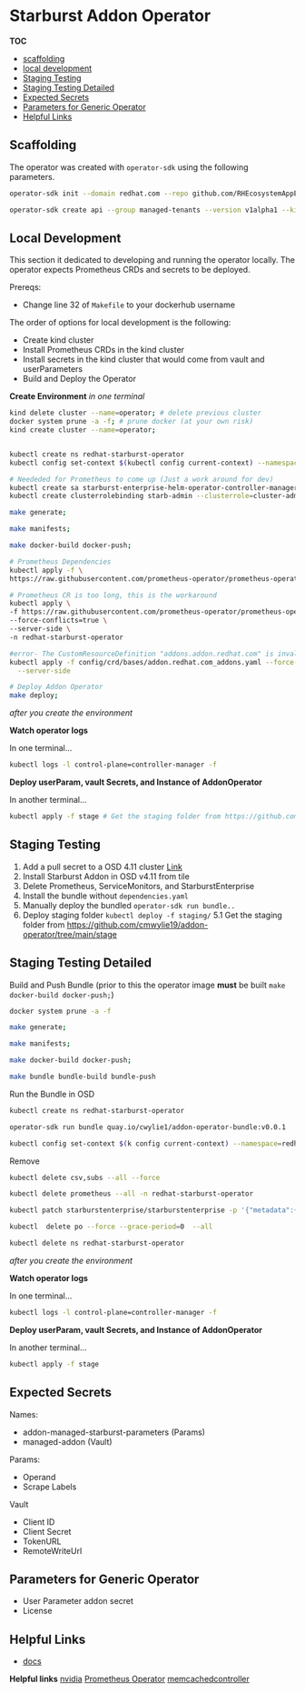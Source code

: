 # Starburst Addon Operator

**TOC**
- [scaffolding](#scaffolding)
- [local development](#local-development)
- [Staging Testing](#staging-testing)
- [Staging Testing Detailed](#staging-testing-detailed)
- [Expected Secrets](#expected-secrets)
- [Parameters for Generic Operator](#parameters-for-generic-operator)
- [Helpful Links](#helpful-links)

## Scaffolding

The operator was created with `operator-sdk` using the following parameters.  

```bash
operator-sdk init --domain redhat.com --repo github.com/RHEcosystemAppEng/starburstaddon-operator 

operator-sdk create api --group managed-tenants --version v1alpha1 --kind StarburstAddon --resource --controller
```

## Local Development

This section it dedicated to developing and running the operator locally. The operator expects Prometheus CRDs and secrets to be deployed.  

Prereqs:
- Change line 32 of `Makefile` to your dockerhub username

The order of options for local development is the following:
- Create kind cluster
- Install Prometheus CRDs in the kind cluster
- Install secrets in the kind cluster that would come from vault and userParameters
- Build and Deploy the Operator


**Create Environment**
_in one terminal_
```bash
kind delete cluster --name=operator; # delete previous cluster
docker system prune -a -f; # prune docker (at your own risk)
kind create cluster --name=operator; 


kubectl create ns redhat-starburst-operator
kubectl config set-context $(kubectl config current-context) --namespace=redhat-starburst-operator

# Neededed for Prometheus to come up (Just a work around for dev)
kubectl create sa starburst-enterprise-helm-operator-controller-manager
kubectl create clusterrolebinding starb-admin --clusterrole=cluster-admin --serviceaccount=addon-operator-system:starburst-enterprise-helm-operator-controller-manager

make generate;

make manifests;

make docker-build docker-push;

# Prometheus Dependencies
kubectl apply -f \
https://raw.githubusercontent.com/prometheus-operator/prometheus-operator/main/bundle.yaml -n redhat-starburst-operator

# Prometheus CR is too long, this is the workaround
kubectl apply \
-f https://raw.githubusercontent.com/prometheus-operator/prometheus-operator/v0.52.0/example/prometheus-operator-crd/monitoring.coreos.com_prometheuses.yaml \
--force-conflicts=true \
--server-side \
-n redhat-starburst-operator

#error- The CustomResourceDefinition "addons.addon.redhat.com" is invalid: metadata.annotations: Too long: must have at most 262144 bytes 
kubectl apply -f config/crd/bases/addon.redhat.com_addons.yaml --force-conflicts=true \
  --server-side

# Deploy Addon Operator
make deploy;


```


_after you create the environment_

**Watch operator logs**
   
In one terminal...   

```bash
kubectl logs -l control-plane=controller-manager -f
```

**Deploy userParam, vault Secrets, and Instance of AddonOperator**

In another terminal...

```bash
kubectl apply -f stage # Get the staging folder from https://github.com/cmwylie19/addon-operator/tree/main/stage
```
## Staging Testing

1. Add a pull secret to a OSD 4.11 cluster [Link](https://marketplace.redhat.com/api-security/en-us/login/landing)
2. Install Starburst Addon in OSD v4.11 from tile
3. Delete Prometheus, ServiceMonitors, and StarburstEnterprise
4. Install the bundle without `dependencies.yaml`
5. Manually deploy the bundled `operator-sdk run bundle..`
5. Deploy staging folder `kubectl deploy -f staging/` 
  5.1 Get the staging folder from https://github.com/cmwylie19/addon-operator/tree/main/stage

## Staging Testing Detailed

Build and Push Bundle (prior to this the operator image **must** be built `make docker-build docker-push;`)

```bash
docker system prune -a -f 

make generate;

make manifests;

make docker-build docker-push;

make bundle bundle-build bundle-push 
```

Run the Bundle in OSD

```bash
kubectl create ns redhat-starburst-operator

operator-sdk run bundle quay.io/cwylie1/addon-operator-bundle:v0.0.1

kubectl config set-context $(k config current-context) --namespace=redhat-starburst-operator
```

Remove 

```bash
kubectl delete csv,subs --all --force 

kubectl delete prometheus --all -n redhat-starburst-operator

kubectl patch starburstenterprise/starburstenterprise -p '{"metadata":{"finalizers":[]}}' -n redhat-starburst-operator --type=merge

kubectl  delete po --force --grace-period=0  --all

kubectl delete ns redhat-starburst-operator
```



_after you create the environment_

**Watch operator logs**
   
In one terminal...   

```bash
kubectl logs -l control-plane=controller-manager -f
```

**Deploy userParam, vault Secrets, and Instance of AddonOperator**

In another terminal...

```bash
kubectl apply -f stage
```

## Expected Secrets
Names:
- addon-managed-starburst-parameters (Params)
- managed-addon (Vault)

Params:
- Operand
- Scrape Labels

Vault
- Client ID
- Client Secret
- TokenURL
- RemoteWriteUrl

## Parameters for Generic Operator

- User Parameter addon secret
- License 


## Helpful Links
- [docs](https://docs.google.com/spreadsheets/d/1EQZaUm8s-QwwYwKyFv2tZze46YfcxpBzVeAYAI6fwF8/edit?pli=1#gid=868520042)  

**Helpful links**
[nvidia](https://github.com/rh-ecosystem-edge/nvidia-gpu-addon-operator/blob/53015d8932f54eb34e1f76b01ced9e1b03d493f9/controllers/monitoring/monitoring_controller.go)
[Prometheus Operator]()
[memcachedcontroller](https://github.com/operator-framework/operator-sdk/blob/latest/testdata/go/v3/memcached-operator/controllers/memcached_controller.go)

